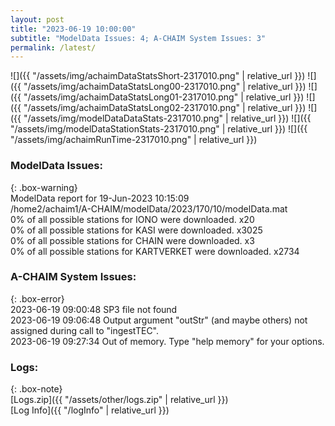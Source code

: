 ```yaml
---
layout: post
title: "2023-06-19 10:00:00"
subtitle: "ModelData Issues: 4; A-CHAIM System Issues: 3"
permalink: /latest/
---
```


![]({{ "/assets/img/achaimDataStatsShort-2317010.png" | relative_url }})
![]({{ "/assets/img/achaimDataStatsLong00-2317010.png" | relative_url }})
![]({{ "/assets/img/achaimDataStatsLong01-2317010.png" | relative_url }})
![]({{ "/assets/img/achaimDataStatsLong02-2317010.png" | relative_url }})
![]({{ "/assets/img/modelDataDataStats-2317010.png" | relative_url }})
![]({{ "/assets/img/modelDataStationStats-2317010.png" | relative_url }})
![]({{ "/assets/img/achaimRunTime-2317010.png" | relative_url }})


### ModelData Issues:  
  
{: .box-warning}  
 ModelData report for 19-Jun-2023 10:15:09   
 /home2/achaim1/A-CHAIM/modelData/2023/170/10/modelData.mat   
 0% of all possible stations for IONO were downloaded. x20   
 0% of all possible stations for KASI were downloaded. x3025   
 0% of all possible stations for CHAIN were downloaded. x3   
 0% of all possible stations for KARTVERKET were downloaded. x2734   
  
### A-CHAIM System Issues:  
  
{: .box-error}  
2023-06-19 09:00:48 SP3 file not found  
2023-06-19 09:06:48 Output argument "outStr" (and maybe others) not assigned during call to "ingestTEC".  
2023-06-19 09:27:34 Out of memory. Type "help memory" for your options.  

### Logs:  
  
{: .box-note}  
[Logs.zip]({{ "/assets/other/logs.zip" | relative_url }})  
[Log Info]({{ "/logInfo" | relative_url }})  
